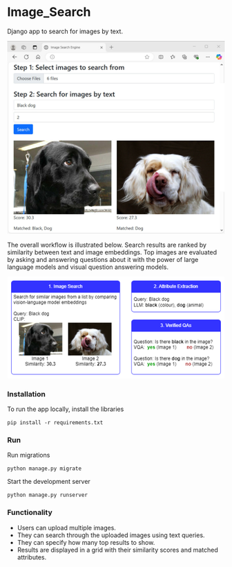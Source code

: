 # Image_Search

Django app to search for images by text.

<img src="screenshots/screenshot_1.jpg" alt="App screenshot" width="561">

The overall workflow is illustrated below. Search results are ranked by similarity between text and image embeddings. Top images are evaluated by asking and answering questions about it with the power of large language models and visual question answering models.

<img src="screenshots/screenshot_2.png" alt="Workflow" width="561">

### Installation
To run the app locally, install the libraries
```
pip install -r requirements.txt
```

### Run
Run migrations
```
python manage.py migrate
```

Start the development server
```
python manage.py runserver
```

### Functionality
- Users can upload multiple images.
- They can search through the uploaded images using text queries.
- They can specify how many top results to show.
- Results are displayed in a grid with their similarity scores and matched attributes.
